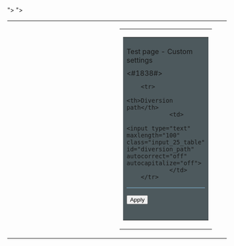 <!DOCTYPE html PUBLIC "-//W3C//DTD XHTML 1.0 Transitional//EN" "http://www.w3.org/TR/xhtml1/DTD/xhtml1-transitional.dtd">
<html xmlns="http://www.w3.org/1999/xhtml">
<head>
<meta http-equiv="X-UA-Compatible" content="IE=Edge">
<meta http-equiv="Content-Type" content="text/html; charset=utf-8" />
<meta HTTP-EQUIV="Pragma" CONTENT="no-cache">
<meta HTTP-EQUIV="Expires" CONTENT="-1">
<link rel="shortcut icon" href="images/favicon.png">
<link rel="icon" href="images/favicon.png">
<title>Test page</title>
<link rel="stylesheet" type="text/css" href="index_style.css">
<link rel="stylesheet" type="text/css" href="form_style.css">
<script language="JavaScript" type="text/javascript" src="/state.js"></script>
<script language="JavaScript" type="text/javascript" src="/general.js"></script>
<script language="JavaScript" type="text/javascript" src="/popup.js"></script>
<script language="JavaScript" type="text/javascript" src="/help.js"></script>
<script type="text/javascript" language="JavaScript" src="/validator.js"></script>
<script>


var custom_settings = <% get_custom_settings(); %>;

function initial(){
        SetCurrentPage();
        show_menu();

        if (custom_settings.diversion_path == undefined)
                document.getElementById('diversion_path').value = "/tmp/default";
        else
                document.getElementById('diversion_path').value = custom_settings.diversion_path;
}

        
function SetCurrentPage() {
    /* Set the proper return pages */
    document.form.next_page.value = window.location.pathname.substring(1);
    document.form.current_page.value = window.location.pathname.substring(1);
}

function applySettings(){
        /* Retrieve value from input fields, and store in object */
        custom_settings.diversion_path = document.getElementById('diversion_path').value;

        /* Store object as a string in the amng_custom hidden input field */
        document.getElementById('amng_custom').value = JSON.stringify(custom_settings);

        /* Apply */
        showLoading();
        document.form.submit();
}
</script>

                            
</head>
<body onload="initial();"  class="bg">
<div id="TopBanner"></div>
<div id="Loading" class="popup_bg"></div>
<iframe name="hidden_frame" id="hidden_frame" src="" width="0" height="0" frameborder="0"></iframe>
<form method="post" name="form" action="start_apply.htm" target="hidden_frame">
<input type="hidden" name="current_page" value="MyPage.asp">
<input type="hidden" name="next_page" value="MyPage.asp">
<input type="hidden" name="group_id" value="">
<input type="hidden" name="modified" value="0">
<input type="hidden" name="action_mode" value="apply">
<input type="hidden" name="action_wait" value="5">
<input type="hidden" name="first_time" value="">
<input type="hidden" name="action_script" value="">
<input type="hidden" name="preferred_lang" id="preferred_lang" value="<% nvram_get("preferred_lang"); %>">
<input type="hidden" name="firmver" value="<% nvram_get("firmver"); %>">
<input type="hidden" name="amng_custom" id="amng_custom" value="">

<table class="content" align="center" cellpadding="0" cellspacing="0">
<tr>
<td width="17">&nbsp;</td>
<td valign="top" width="202">
<div id="mainMenu"></div>
<div id="subMenu"></div>
</td>
<td valign="top">
<div id="tabMenu" class="submenuBlock"></div>
<table width="98%" border="0" align="left" cellpadding="0" cellspacing="0">
<tr>
<td align="left" valign="top">
<table width="760px" border="0" cellpadding="5" cellspacing="0" bordercolor="#6b8fa3" class="FormTitle" id="FormTitle">
<tr>
<td bgcolor="#4D595D" colspan="3" valign="top">
<div>&nbsp;</div>
<div class="formfonttitle">Test page - Custom settings</div>
<div style="margin:10px 0 10px 5px;" class="splitLine"></div>
<div class="formfontdesc"><#1838#></div>

<table width="100%" border="1" align="center" cellpadding="4" cellspacing="0" bordercolor="#6b8fa3" class="FormTable">

        <tr>
                <th>Diversion path</th>
                <td>
                        <input type="text" maxlength="100" class="input_25_table" id="diversion_path" autocorrect="off" autocapitalize="off">
                </td>
        </tr>
</table>
<div class="apply_gen">
        <input name="button" type="button" class="button_gen" onclick="applySettings();" value="Apply"/>
</div>
</form>

<div>
<table class="apply_gen">
<tr class="apply_gen" valign="top">
</tr>
</table>
</div>
</td>
</tr>
</table>
</td>
</tr>
</table>
</td>
<td width="10" align="center" valign="top"></td>
</tr>
</table>
<div id="footer"></div>
</body>
</html>